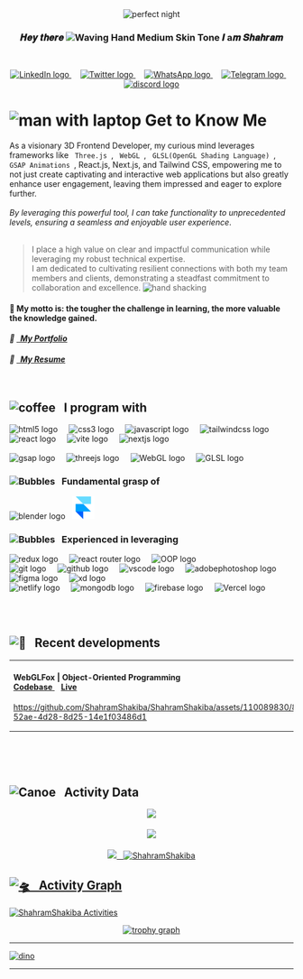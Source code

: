 <meta charset="UTF-8">
<meta name="viewport" content="width=device-width, initial-scale=1.0">
<meta name="description" content="Shahram Shakiba's GitHub profile. Web Developer skilled in Three.js, WebGL, GLSL, GSAP, React.js, Next.js, Tailwind CSS, JavaScript, HTML, CSS and Blender.">
<meta name="author" content="Shahram Shakiba">
<meta name="keywords" content="Shahram Shakiba, Web Developer, Three.js, WebGL, GLSL, GSAP, React, Next, Tailwindcss, JavaScript, CSS, HTML, Blender, 3D, Shader">

<meta http-equiv='cache-control' content='no-cache'> 
<meta http-equiv='expires' content='0'> 
<meta http-equiv='pragma' content='no-cache'>

<meta property="og:title" content="Shahram Shakiba's GitHub Profile">
<meta property="og:description" content=" Web Developer skilled in Three.js, WebGL, GLSL, GSAP, React.js, Next.js, Tailwind CSS, JavaScript, HTML, CSS and Blender.">
<meta property="og:image" content="https://github.com/user-attachments/assets/f66bb321-601e-4483-a70e-e941c7c42581">
<meta property="og:url" content="https://github.com/ShahramShakiba">
<meta property="og:type" content="website">

<!--============================== WELCOME IMAGE ==============================-->
<div align='left'>
<div id="header" align="center" >
  <img src="https://github.com/ShahramShakiba/ShahramShakiba/assets/110089830/1c4094fa-5656-45d3-9aca-2b1101401ae6" width='950' height="350"  alt="perfect night"  />
</div>
<div align='center'> 
  <h3>
   𝑯𝒆𝒚 𝒕𝒉𝒆𝒓𝒆 <img src="https://raw.githubusercontent.com/Tarikul-Islam-Anik/Animated-Fluent-Emojis/master/Emojis/Hand%20gestures/Waving%20Hand%20Medium%20Skin%20Tone.png" alt="Waving Hand Medium Skin Tone" width="35" height="35" />
 𝑰 a𝒎 𝑺𝒉𝒂𝒉𝒓𝒂𝒎
  </h3>
</div> 
<br>

<!--=================================== SOCIAL MEDIA ====================================-->
<p align="center">
  <a href="https://www.linkedin.com/in/shahramshakiba/" target="_blank">
    <img src="https://raw.githubusercontent.com/maurodesouza/profile-readme-generator/master/src/assets/icons/social/linkedin/default.svg" width="52" height="40" alt="LinkedIn logo" />
  </a> &nbsp;  &nbsp;

   <a href="https://twitter.com/ShahramShakibaa" target="_blank">
    <img src="https://raw.githubusercontent.com/maurodesouza/profile-readme-generator/master/src/assets/icons/social/twitter/default.svg" width="52" height="40" alt="Twitter logo" />
  </a> &nbsp; &nbsp;
  
  <a href="https://wa.me/message/LM2IMM3ABZ7ZM1" target="_blank">
    <img src="https://raw.githubusercontent.com/maurodesouza/profile-readme-generator/master/src/assets/icons/social/whatsapp/default.svg" width="52" height="40" alt="WhatsApp logo" />
  </a> &nbsp; &nbsp;
  
  <a href="https://t.me/ShahramShakibaa" target="_blank">
    <img src="https://raw.githubusercontent.com/maurodesouza/profile-readme-generator/master/src/assets/icons/social/telegram/default.svg" width="52" height="40" alt="Telegram logo" />
  </a> &nbsp; &nbsp;

  <a href="https://discordapp.com/shahram.shakiba/1250726034458808382" target="_blank">
    <img src="https://raw.githubusercontent.com/maurodesouza/profile-readme-generator/master/src/assets/icons/social/discord/default.svg" width="52" height="40" alt="discord logo"  />
  </a>
</p>

<!--=================================== ABOUT ME ====================================-->
<h1> <img src="https://github.com/ShahramShakiba/ShahramShakiba/assets/110089830/51f89720-05d3-4dac-b223-b6b81099a25f" alt="man with laptop" width="50" height="50" /> Get to Know Me </h1> 

As a visionary 3D Frontend Developer, my curious mind leverages frameworks like `  Three.js  `, `  WebGL  `, `  GLSL(OpenGL Shading Language)  `, `  GSAP Animations  `, React.js, Next.js, and Tailwind CSS, empowering me to not just create captivating and interactive web applications but also greatly enhance user engagement, leaving them impressed and eager to explore further. <br/><br/> _By leveraging this powerful tool, I can take functionality to unprecedented levels, ensuring a seamless and enjoyable user experience_.
 <br/><br/>

> I place a high value on clear and impactful communication while leveraging my robust technical expertise. <br/> I am dedicated to cultivating resilient connections with both my team members and clients, demonstrating a steadfast commitment to collaboration and excellence. <img src="https://github.com/ShahramShakiba/ShahramShakiba/assets/110089830/98f56d40-5e1f-43f3-83a5-3327edebe101" height="18" alt="hand shacking"  />

<h4>🧩 My motto is: the tougher the challenge in learning, the more valuable the knowledge gained.</h4> 

<!--=================================== My Resume ====================================-->
_<h4> 🧷 <a href="https://shahram-shakiba.vercel.app/" target="_blank"> &nbsp; My Portfolio  </a> </h4>_ 
_<h4> 🧷 <a href="https://github.com/ShahramShakiba/ShahramShakiba/files/15473422/ShahramShakibaResume-01.pdf" target="_blank"> &nbsp; My Resume </a> </h4>_ <br/>

<!--=================================== MY SKILLS ===================================-->
<h2> <img src="https://github.com/ShahramShakiba/ShahramShakiba/assets/110089830/8726e87d-d46b-498f-85e7-9f3fc9b86d72" height="45" alt="coffee"  /> &nbsp; I program with  </h2> 

<img src="https://skillicons.dev/icons?i=html" height="40" alt="html5 logo"  />
  <img width="12" />
  <img src="https://skillicons.dev/icons?i=css" height="40" alt="css3 logo"  />
  <img width="12" />
  <img src="https://skillicons.dev/icons?i=js" height="40" alt="javascript logo"  />
  <img width="12" />
  <img src="https://skillicons.dev/icons?i=tailwind" height="40" alt="tailwindcss logo"  />
  <img width="12" />
  <img src="https://skillicons.dev/icons?i=react" height="40" alt="react logo"  />
  <img width="12" />
  <img src="https://skillicons.dev/icons?i=vite" height="40" alt="vite logo"  />
  <img width="12" />
  <img src="https://skillicons.dev/icons?i=nextjs" height="40" alt="nextjs logo"  />
  <img width="8" />
  <br/><br/>
  <img src="https://github.com/ShahramShakiba/GSAP-Crash-Course/assets/110089830/951ee96c-0849-4c2a-bcd1-4f108fe53d5a" height="40" alt="gsap logo"  />
  <img width="12" />
  <img src="https://skillicons.dev/icons?i=threejs" height="40" alt="threejs logo"  />
  <img width="12" />
  <img src="https://github.com/user-attachments/assets/0b984ea1-5915-43d6-b885-f4871eacea35" height="40" alt="WebGL logo"  />
  <img width="12" />
  <img src="https://github.com/user-attachments/assets/bc3bcd8b-534c-4333-97ff-13c568f1b3ce" height="40" alt="GLSL logo"  />

<br/>


<h3> <img src="https://raw.githubusercontent.com/Tarikul-Islam-Anik/Animated-Fluent-Emojis/master/Emojis/Symbols/Bubbles.png" alt="Bubbles" width="40" height="40" /> &nbsp; Fundamental grasp of  </h3>
  <img src="https://skillicons.dev/icons?i=blender" height="40" alt="blender logo"  /> &nbsp;
  <img src="https://raw.githubusercontent.com/teamedwardforever/Readme-Generator/71f25dd8b98329b168142a6b782a107b75eab178/svg/Skills/Software/framer-icon.svg" height="40" alt="Fremer logo"  />
  
<!--   <img width="12" />
  <img src="https://skillicons.dev/icons?i=ts" height="40" alt="typescript logo"  /> -->

<br/>

<h3> <img src="https://raw.githubusercontent.com/Tarikul-Islam-Anik/Animated-Fluent-Emojis/master/Emojis/Symbols/Bubbles.png" alt="Bubbles" width="40" height="40" /> &nbsp; Experienced in leveraging  </h3>
  <img src="https://skillicons.dev/icons?i=redux" height="40" alt="redux logo"  />
  <img width="12" />
  <img src="https://github.com/ShahramShakiba/ShahramShakiba/assets/110089830/1921f9b9-413f-4e62-b1ce-b49c99cb6639" height="40" alt="react router logo"  />
  <img width="12" />
  <img src="https://github.com/ShahramShakiba/ShahramShakiba/assets/110089830/0f6fe9f4-6af8-40e0-8c76-e04e13441269" height="40" alt="OOP logo"  />
  <img width="14" />

  <br/>


  <img src="https://skillicons.dev/icons?i=git" height="40" alt="git logo"  />
  <img width="12" />
  <img src="https://skillicons.dev/icons?i=github" height="40" alt="github logo"  />
  <img width="12" />
  <img src="https://skillicons.dev/icons?i=vscode" height="40" alt="vscode logo"  />
  <img width="12" />
  <img src="https://skillicons.dev/icons?i=ps" height="40" alt="adobephotoshop logo"  />
  <img width="12" />
  <img src="https://skillicons.dev/icons?i=figma" height="40" alt="figma logo"  />
  <img width="12" />
  <img src="https://skillicons.dev/icons?i=xd" height="40" alt="xd logo"  />
  <img width="12" />
  <br/>
  <img src="https://cdn.simpleicons.org/netlify/00C7B7" height="40" alt="netlify logo"  />
  <img width="12" />
  <img src="https://skillicons.dev/icons?i=mongodb" height="40" alt="mongodb logo"  />
  <img width="12" />
  <img src="https://skillicons.dev/icons?i=firebase" height="40" alt="firebase logo"  />
  <img width="12" />
  <img src="https://img.shields.io/badge/vercel-%23000000.svg?style=flat&logo=vercel&logoColor=white" height="40" alt="Vercel logo"  />
  <img width="12" />

<br/><br/>

<!--=================================== Projects ====================================-->
<h2> <picture>
  <source srcset="https://fonts.gstatic.com/s/e/notoemoji/latest/1f52e/512.webp" type="image/webp">
  <img src="https://fonts.gstatic.com/s/e/notoemoji/latest/1f52e/512.gif" alt="🔮" width="32" height="32">
</picture> &nbsp;
Recent developments </h2>
<table>
  <tr>
     <!--======= WebGL Fox -->
  <td style="vertical-align: top; width: 50%;">
      <h4> 
        WebGLFox | Object-Oriented Programming <br/>
        <a href="https://github.com/ShahramShakiba/WebGLFox-p15" target="_blank">
          Codebase
        </a> &nbsp;&nbsp;
        <a href="https://webgl-fox-shahram.netlify.app/" target="_blank">
          Live
        </a> 
      </h4>

https://github.com/ShahramShakiba/ShahramShakiba/assets/110089830/85eb6915-52ae-4d28-8d25-14e1f03486d1

  </td>
    
  <!--======= Portfolio -->
  <td style="vertical-align: top; width: 50%;">
      <h4> 
        Portfolio | Scroll-Based Animation <br/>
        <a href="https://github.com/ShahramShakiba/ScrollBased-Animation-p08" target="_blank">
          Codebase
        </a> &nbsp;&nbsp;
        <a href="https://shahram-shakiba.vercel.app/" target="_blank">
          Live
        </a> 
      </h4>

https://github.com/ShahramShakiba/ShahramShakiba/assets/110089830/6ff82b20-2d18-40c6-b4bd-bd3d84bd0cf0

   </td>
    
 <!--======= Haunted House -->
  <td style="vertical-align: top; width: 50%;">
      <h4> Haunted House | Primitive Objects <br/>
        <a href="https://github.com/ShahramShakiba/HauntedHouse-p05" target="_blank">
          Codebase
        </a> &nbsp;&nbsp;
        <a href="https://haunted-house-shahram.vercel.app/" target="_blank">
          Live
        </a> 
      </h4>

https://github.com/ShahramShakiba/ShahramShakiba/assets/110089830/b3581476-a73f-460e-9609-0da8b24e1a84

   </td>
  </tr>
</table>

<!--=================================== My Hobbies ====================================-->
<!-- <h3> <img src="https://raw.githubusercontent.com/Tarikul-Islam-Anik/Animated-Fluent-Emojis/master/Emojis/Objects/Spiral%20Calendar.png" alt="Spiral Calendar" width="35"  /> &nbsp; Hobbies & Spare Time : </h3>
<img src="https://github.com/ShahramShakiba/ShahramShakiba/assets/110089830/04d2cbeb-8e59-4ffe-8130-c5fb6a22aa8c" alt="GYM" width="45" height="45" /> &nbsp;  
<img src="https://github.com/ShahramShakiba/ShahramShakiba/assets/110089830/932d3eb9-506a-4ef8-bd05-22ed822d1d7d" alt="Camping" width="45" height="45" /> &nbsp; <img src="https://github.com/ShahramShakiba/ShahramShakiba/assets/110089830/4e2e25d7-fe5c-4c89-a0cd-7c666af89932" alt="Reading Books" width="45" /> &nbsp; <img src="https://raw.githubusercontent.com/Tarikul-Islam-Anik/Animated-Fluent-Emojis/master/Emojis/Objects/Musical%20Notes.png" alt="Music" width="40" height="40" /> <img src="https://github.com/ShahramShakiba/ShahramShakiba/assets/110089830/2b633c28-9b84-438f-9b70-5c4c01abff43" alt="Running" width="45" height="45" /> <img src="https://github.com/ShahramShakiba/ShahramShakiba/assets/110089830/8b202f8d-c36e-466c-ade6-85d42cce6ff7" alt="Swimming" width="45" height="45" /> <img src="https://github.com/ShahramShakiba/ShahramShakiba/assets/110089830/d061c844-fd22-4353-81c4-74ce183b11a2" alt="Cycling" width="45" height="45" /> <img src="https://github.com/ShahramShakiba/ShahramShakiba/assets/110089830/07be43eb-6346-4e81-ae38-80f6ba551e21" alt="Play Games" width="45" height="45" />  <img src="https://github.com/ShahramShakiba/ShahramShakiba/assets/110089830/84956992-e381-4a4d-9ad4-feb37ded6281" alt="Watching Movies" width="50" /> -->


<br/><br/><br/>

<!--=================================== MY STATS ===================================-->
<h2> 
  <img src="https://raw.githubusercontent.com/Tarikul-Islam-Anik/Animated-Fluent-Emojis/master/Emojis/Travel%20and%20places/Canoe.png" alt="Canoe" width="50" height="50" />  &nbsp; Activity Data  </h2>
<div align="center">
<a href="https://github.com/ShahramShakiba">
<img src="http://github-profile-summary-cards.vercel.app/api/cards/profile-details?username=ShahramShakiba&theme=onedark" height="180em" /> <br/><br/>
<img src="https://github-readme-streak-stats.herokuapp.com?user=ShahramShakiba&theme=one-dark-pro&fire=EB197C&border=EBDD83&ring=EBB250" height="180em" /> <br/><br/>
<img src="http://github-profile-summary-cards.vercel.app/api/cards/stats?username=ShahramShakiba&theme=onedark" height="180em" />&nbsp;&nbsp;&nbsp;<img height="180em" src="https://github-readme-stats.vercel.app/api/top-langs/?username=ShahramShakiba&langs_count=8&theme=onedark" alt=ShahramShakiba /> 
</div>
  
<!--============================== Activity Graph ==============================--> 
<h2 align="left"> <img src="https://fonts.gstatic.com/s/e/notoemoji/latest/1f6f8/512.gif" alt="🛸" width="60" >
  &nbsp; Activity Graph 
</h2>
<img align="center" src="https://github-readme-activity-graph.vercel.app/graph?username=ShahramShakiba&radius=16&theme=react&area=true&order=5&hide_border=true&title_color=77d3ee" alt="ShahramShakiba Activities"/>

<br/>

<!--============================== MY Trophy ==============================-->

<div id="header" align="center" >
<p align="center"> 
  <img src="https://github-profile-trophy.vercel.app?username=ShahramShakiba&theme=dark_dimmed&column=-1&row=1&margin-w=8&margin-h=8&no-bg=true&no-frame=true&order=4" height="150" alt="trophy graph"  />
</p>
</div>


<!--============================== DINO ==============================--> 
<hr>

![dino](https://github.com/ShahramShakiba/ShahramShakiba/assets/110089830/efb3168b-6da5-4ee0-a8af-de8106046d9d) 


<hr>
<br/>

<!-- 
------badges-----
<div id="header" align="center" >
<p align="center"> <a href="https://github.com/ryo-ma/github-profile-trophy"><img src="https://github-profile-trophy.vercel.app/?username=ShahramShakiba&theme=onedark" alt="ShahramShakiba Trophies" /></a> </p>
</div>


GitHub Readme Generator :  https://profile-readme-generator.com/
GitHub Readme Generator :  https://www.genreadme.cloud/

###

<p align="left">
typescript
<img src="https://raw.githubusercontent.com/teamedwardforever/Readme-Generator/71f25dd8b98329b168142a6b782a107b75eab178/svg/Skills/Languages/typescript-original.svg" alt="Typescript" width="40" height="40"/>
<img src="https://raw.githubusercontent.com/teamedwardforever/Readme-Generator/71f25dd8b98329b168142a6b782a107b75eab178/svg/Skills/BackendService/firebase-icon.svg" alt="Firebase" width="40" height="40"/>
nextjs
<img src="https://raw.githubusercontent.com/teamedwardforever/Readme-Generator/71f25dd8b98329b168142a6b782a107b75eab178/svg/Skills/Static/nextjs-2.svg" alt="Nextjs" width="40" height="40"/>
npm
<img src="https://cdn.jsdelivr.net/gh/devicons/devicon/icons/npm/npm-original-wordmark.svg" height="40" alt="npm logo"  />

</p>

profile image :
  <img src="https://github.com/ShahramShakiba/ShahramShakiba/assets/110089830/ff8e31af-8501-4687-8580-17e8d4d7871f" width='450'/>

line :
![212284100-561aa473-3905-4a80-b561-0d28506553ee](https://github.com/ShahramShakiba/ShahramShakiba/assets/110089830/e219ce2f-ab73-4d13-85f2-e75b8ae0e216)

![212284115-f47cd8ff-2ffb-4b04-b5bf-4d1c14c0247f](https://github.com/ShahramShakiba/ShahramShakiba/assets/110089830/54c5f8cd-d8f2-4fb6-a726-0049527a6d37)

calender: 
<img src="https://github.com/ShahramShakiba/ShahramShakiba/assets/110089830/8f5d1caa-fb25-4b86-b0d5-ee030b9cab1d" width="28" height="28" alt="vscode logo"  /> 

fire:
<img src="https://github.com/ShahramShakiba/ShahramShakiba/assets/110089830/cac7d15f-b25e-42d6-9a0b-b189e55702be" height="40" alt="fire"  />

### My hobbies : 

<img src='https://camo.githubusercontent.com/b3aa0cb9c95a7593d72ef8e0a894f3ea11e665b6193e90281361a442dc5010e0/68747470733a2f2f656d6f6a69732e736c61636b6d6f6a69732e636f6d2f656d6f6a69732f696d616765732f313537373330353530352f373337332f68616e645f776176652e6769663f31353737333035353035' width="25"/>

### 😂 Random Dev Meme
<img src='https://randommeme-five.vercel.app/' style="height: 400px;"/>
</div>

stats:
![Top Langs](https://github-readme-stats.vercel.app/api/top-langs/?username=ShahramShakiba&layout=compact&theme=vision-friendly-dark)

metrics:
![GitHub metrics](https://metrics.lecoq.io/ShahramShakiba)  

line brake :
<img src="https://user-images.githubusercontent.com/73097560/115834477-dbab4500-a447-11eb-908a-139a6edaec5c.gif">

eyes:
<img src="https://github.com/tomchen/my-avatar/raw/master/tomchen.gif" alt="Tom Chen's animated GIF avatar" title="Tom Chen's animated GIF avatar" height="20px" width="20px">

calender: 
<img src="https://raw.githubusercontent.com/Tarikul-Islam-Anik/Telegram-Animated-Emojis/main/Objects/Tear%20Off%20Calendar.webp" alt="Tear Off Calendar" width="35"  />

statics:
 <img src="https://raw.githubusercontent.com/Tarikul-Islam-Anik/Telegram-Animated-Emojis/main/Objects/Bar%20Chart.webp" alt="Bar Chart" width="45" />
 [![GitHub Streak](https://github-readme-streak-stats.herokuapp.com?user=ShahramShakiba&theme=one-dark-pro&fire=EB197C&border=EBDD83&ring=EBB250)](https://git.io/streak-stats)

###  𝑽𝒊𝒔𝒊𝒕𝒐𝒓𝒔 &nbsp; <img src="https://raw.githubusercontent.com/Tarikul-Islam-Anik/Telegram-Animated-Emojis/main/People/Eyes.webp" alt="Eyes" width="20" /> 
<div align="center">
  <img src="https://github.com/tomchen/my-avatar/raw/master/tomchen.gif" alt="Tom Chen's animated GIF avatar" title="Tom Chen's animated GIF avatar" height="50px" width="50px"> &nbsp;&nbsp;&nbsp;
  <img src="https://profile-counter.glitch.me/ShahramShakiba/count.svg?"  />

  


<img src="https://raw.githubusercontent.com/BEPb/BEPb/5c63fa170d1cbbb0b1974f05a3dbe6aca3f5b7f3/assets/Bottom_up.svg" width="100%" />
<h1 align="center">Hi 👋, I'm Shahram</h1>
<p align="left"> <img src="https://komarev.com/ghpvc/?username=ShahramShakiba&label=Profile%20views&color=0e75b6&style=flat" alt="ShahramShakiba" /> </p>

<p align="left"> <a href="https://github.com/ryo-ma/github-profile-trophy"><img src="https://github-profile-trophy.vercel.app/?username=ShahramShakiba&theme=onedark" alt="ShahramShakiba" /></a> </p>


++++++++++++++
- 👨‍💻 All of my projects are available at **https://github.com/ShahramShakiba**

<div> <a href="https://github.com/ShahramShakiba" target="_blank"><img src="https://img.shields.io/badge/GitHub-100000?style=for-the-badge&logo=github&logoColor=white" target="_blank"></a>
</div><h3 align="left">Languages and Tools:</h3>
<p align="left">
<img src="https://raw.githubusercontent.com/teamedwardforever/Readme-Generator/71f25dd8b98329b168142a6b782a107b75eab178/svg/Skills/Frontend/html5-original-wordmark.svg" alt="HTML" width="40" height="40"/>
<img src="https://raw.githubusercontent.com/teamedwardforever/Readme-Generator/71f25dd8b98329b168142a6b782a107b75eab178/svg/Skills/Frontend/css3-original-wordmark.svg" alt="Css" width="40" height="40"/>
<img src="https://raw.githubusercontent.com/teamedwardforever/Readme-Generator/71f25dd8b98329b168142a6b782a107b75eab178/svg/Skills/Frontend/tailwindcss-icon.svg" alt="Tailwindcss" width="40" height="40"/>
<img src="https://raw.githubusercontent.com/teamedwardforever/Readme-Generator/71f25dd8b98329b168142a6b782a107b75eab178/svg/Skills/Frontend/redux-original.svg" alt="Redux" width="40" height="40"/>
<img src="https://raw.githubusercontent.com/teamedwardforever/Readme-Generator/71f25dd8b98329b168142a6b782a107b75eab178/svg/Skills/Frontend/react-original-wordmark.svg" alt="React" width="40" height="40"/>
<img src="https://raw.githubusercontent.com/teamedwardforever/Readme-Generator/71f25dd8b98329b168142a6b782a107b75eab178/svg/Skills/Software/adobe-xd.svg" alt="Adobe-Xd" width="40" height="40"/>
<img src="https://raw.githubusercontent.com/teamedwardforever/Readme-Generator/71f25dd8b98329b168142a6b782a107b75eab178/svg/Skills/Software/figma-icon.svg" alt="Figma" width="40" height="40"/>
<img src="https://raw.githubusercontent.com/teamedwardforever/Readme-Generator/71f25dd8b98329b168142a6b782a107b75eab178/svg/Skills/Software/photoshop-line.svg" alt="Photoshop" width="40" height="40"/>
<img src="https://raw.githubusercontent.com/teamedwardforever/Readme-Generator/71f25dd8b98329b168142a6b782a107b75eab178/svg/Skills/Other/git-scm-icon.svg" alt="Git" width="40" height="40"/>
</p>


------  Blender -------
  
  <img width="12" />
  <img src="https://skillicons.dev/icons?i=blender" height="40" alt="blender logo"  />


###
+++++++++++++++++++++++++++++++++++++++++++++++++++++++++++++++++++++++++++++++++++++++++++++++++++++++++++++++++++++++++++++++++++++++++++++++++++++++++++++++++++++++

-->


